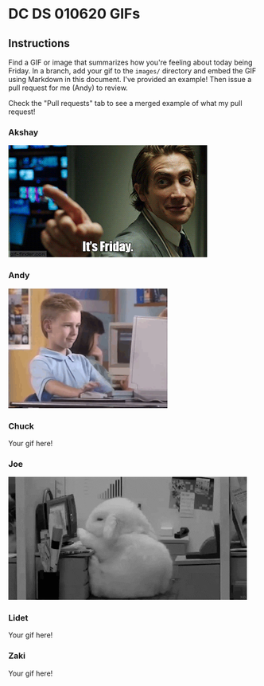 # DC DS 010620 GIFs

## Instructions

Find a GIF or image that summarizes how you're feeling about today being Friday.  In a branch, add your gif to the `images/` directory and embed the GIF using Markdown in this document.  I've provided an example!  Then issue a pull request for me (Andy) to review.

Check the "Pull requests" tab to see a merged example of what my pull request!

### Akshay
![Akshay's Gif](images/akshay.gif)

### Andy
![Andy's Gif](images/andy.gif)

### Chuck
Your gif here!

### Joe
![Joe's Gif](images/Photos.gif)

### Lidet
Your gif here!

### Zaki
Your gif here!
